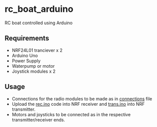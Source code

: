 # rc_boat_arduino
RC boat controlled using Arduino 

## Requirements
- NRF24L01 tranciever x 2
- Arduino Uno
- Power Supply 
- Waterpump or motor
- Joystick modules x 2

## Usage
- Connections for the radio modules to be made as in [connections](connections) file
- Upload the [rec.ino](rec.ino) code into NRF receiver and [trans.ino](trans.ino) into NRF transmitter.
- Motors and joysticks to be connected as in the respective transmitter/receiver ends.
